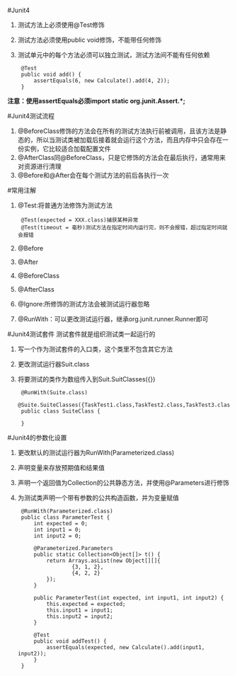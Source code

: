 #Junit4
1. 测试方法上必须使用@Test修饰
2. 测试方法必须使用public void修饰，不能带任何修饰
3. 测试单元中的每个方法必须可以独立测试，测试方法间不能有任何依赖

		@Test
	    public void add() {
	        assertEquals(6, new Calculate().add(4, 2));
	    }

**注意：使用assertEquals必须import static org.junit.Assert.*;**


#Junit4测试流程
1. @BeforeClass修饰的方法会在所有的测试方法执行前被调用，且该方法是静态的，所以当测试类被加载后接着就会运行这个方法，而且内存中只会存在一份实例，它比较适合加载配置文件
2. @AfterClass同@BeforeClass，只是它修饰的方法会在最后执行，通常用来对资源进行清理
3. @Before和@After会在每个测试方法的前后各执行一次

#常用注解
1. @Test:将普通方法修饰为测试方法

		@Test(expected = XXX.class)捕获某种异常
		@Test(timeout = 毫秒)测试方法在指定时间内运行完，则不会报错，超过指定时间就会报错
1. @Before
2. @After
3. @BeforeClass
4. @AfterClass
5. @Ignore:所修饰的测试方法会被测试运行器忽略
6. @RunWith：可以更改测试运行器，继承org.junit.runner.Runner即可

#Junit4测试套件
测试套件就是组织测试类一起运行的  
1. 写一个作为测试套件的入口类，这个类里不包含其它方法  
2. 更改测试运行器Suit.class   
3. 将要测试的类作为数组传入到Suit.SuitClasses({})  

		@RunWith(Suite.class)
		@Suite.SuiteClasses({TaskTest1.class,TaskTest2.class,TaskTest3.class})
		public class SuiteClass {
		
		}

#Junit4的参数化设置
1. 更改默认的测试运行器为RunWith(Parameterized.class)
2. 声明变量来存放预期值和结果值
3. 声明一个返回值为Collection的公共静态方法，并使用@Parameters进行修饰
4. 为测试类声明一个带有参数的公共构造函数，并为变量赋值

		@RunWith(Parameterized.class)
		public class ParameterTest {
		    int expected = 0;
		    int input1 = 0;
		    int input2 = 0;
		
		    @Parameterized.Parameters
		    public static Collection<Object[]> t() {
		        return Arrays.asList(new Object[][]{
		                {3, 1, 2},
		                {4, 2, 2}
		        });
		    }
		
		    public ParameterTest(int expected, int input1, int input2) {
		        this.expected = expected;
		        this.input1 = input1;
		        this.input2 = input2;
		    }
		
		    @Test
		    public void addTest() {
		        assertEquals(expected, new Calculate().add(input1, input2));
		    }
		}